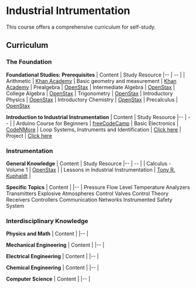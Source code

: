 # Industrial Intrumentation 

This course offers a comprehensive curriculum for self-study.

## Curriculum

### The Foundation

**Foundational Studies: Prerequisites**
| Content |  Study Resource
|-- | -- |
| Arithmetic | [Khan Academy](https://www.khanacademy.org/math/arithmetic#arithmetic-subject-challenge)
| Basic geometry and measurement | [Khan Academy](https://www.khanacademy.org/math/basic-geo#basic-geo-subject-challenge)
| Prealgebra | [OpenStax](https://openstax.org/details/books/prealgebra-2e)
| Intermediate Algebra | [OpenStax](https://openstax.org/details/books/intermediate-algebra-2e)
| College Algebra | [OpenStax](https://openstax.org/details/books/college-algebra-corequisite-support-2e)
| Trigonometry | [OpenStax](https://mecmath.net/trig/Trigonometry.pdf)
| Introductory Physics | [OpenStax](https://openstax.org/details/books/physics)
| Introductory Chemistry | [OpenStax](https://openstax.org/details/books/chemistry-2e)
| Precalculus | [OpenStax](https://assets.openstax.org/oscms-prodcms/media/documents/Precalculus_2e-WEB.pdf)


**Introduction to Industrial Instrumentation**
| Content |  Study Resource
|-- | -- |
| Arduino Course for Beginners | [freeCodeCamp](https://www.youtube.com/watch?v=zJ-LqeX_fLU)
| Basic Electronics | [CodeNMore](https://www.youtube.com/playlist?list=PLah6faXAgguOeMUIxS22ZU4w5nDvCl5gs)
| Loop Systems, Instruments and Identification | [Click here](https://github.com/lcafer/Instrumentation/blob/main/texts/Loop%20Systems,%20Instruments%20and%20Identification)
| Project | [Click here](https://github.com/lcafer/Instrumentation/blob/main/projects/Introduction%20to%20Industrial%20Instrumentation%20and%20Automation)

### Instrumentation

**General Knowledge**
| Content |  Study Resource
|-- | -- |
| Calculus - Volume 1 | [OpenStax](https://openstax.org/details/books/calculus-volume-1) |
| Lessons in Industrial Instrumentation | [Tony R. Kuphaldt](https://www.ibiblio.org/kuphaldt/socratic/sinst/) |

**Specific Topics**
| Content |
|-- |
Pressure
Flow
Level
Temperature
Analyzers
Transmitters
Explosive Atmospheres
Control Valves
Control Theory
Receivers
Controllers
Communication Networks
Instrumented Safety System

### Interdisciplinary Knowledge

**Physics and Math**
| Content |
|-- |

**Mechanical Engineering**
| Content |
|-- |

**Electrical Engineering**
| Content |
|-- |

**Chemical Engineering**
| Content |
|-- |

**Computer Science**
| Content |
|-- |







